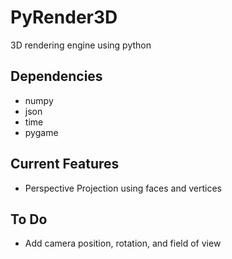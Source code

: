 # PyRender3D
3D rendering engine using python

## Dependencies 
- numpy
- json
- time
- pygame

## Current Features
- Perspective Projection using faces and vertices

## To Do
- Add camera position, rotation, and field of view
